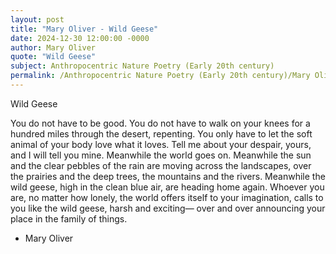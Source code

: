 ```yaml
---
layout: post
title: "Mary Oliver - Wild Geese"
date: 2024-12-30 12:00:00 -0000
author: Mary Oliver
quote: "Wild Geese"
subject: Anthropocentric Nature Poetry (Early 20th century)
permalink: /Anthropocentric Nature Poetry (Early 20th century)/Mary Oliver/Mary Oliver - Wild Geese
---
```


Wild Geese

You do not have to be good. 
You do not have to walk on your knees 
for a hundred miles through the desert, repenting. 
You only have to let the soft animal of your body 
love what it loves. 
Tell me about your despair, yours, 
and I will tell you mine. 
Meanwhile the world goes on. 
Meanwhile the sun and the clear pebbles of the rain 
are moving across the landscapes, 
over the prairies and the deep trees, 
the mountains and the rivers. 
Meanwhile the wild geese, high in the clean blue air, 
are heading home again. 
Whoever you are, no matter how lonely, 
the world offers itself to your imagination, 
calls to you like the wild geese, harsh and exciting— 
over and over announcing your place 
in the family of things.

- Mary Oliver
